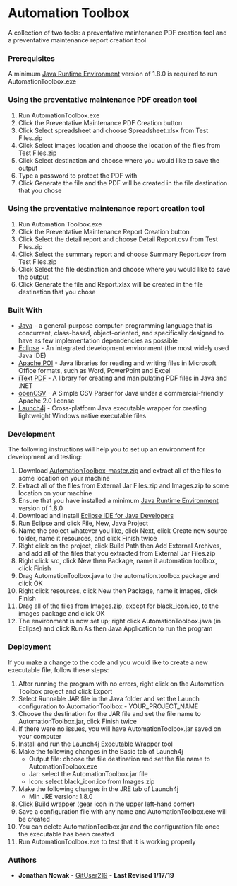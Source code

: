 # Automation Toolbox

A collection of two tools: a preventative maintenance PDF creation tool and a preventative maintenance report creation tool

### Prerequisites

A minimum [Java Runtime Environment](http://www.oracle.com/technetwork/java/javase/downloads/jre8-downloads-2133155.html) version of 1.8.0 is required to run AutomationToolbox.exe

### Using the preventative maintenance PDF creation tool

1. Run AutomationToolbox.exe
2. Click the Preventative Maintenance PDF Creation button
3. Click Select spreadsheet and choose Spreadsheet.xlsx from Test Files.zip
4. Click Select images location and choose the location of the files from Test Files.zip
5. Click Select destination and choose where you would like to save the output
6. Type a password to protect the PDF with
7. Click Generate the file and the PDF will be created in the file destination that you chose

### Using the preventative maintenance report creation tool

1. Run Automation Toolbox.exe
2. Click the Preventative Maintenance Report Creation button
3. Click Select the detail report and choose Detail Report.csv from Test Files.zip
4. Click Select the summary report and choose Summary Report.csv from Test Files.zip
5. Click Select the file destination and choose where you would like to save the output
6. Click Generate the file and Report.xlsx will be created in the file destination that you chose

### Built With

* [Java](https://www.java.com/en/) - a general-purpose computer-programming language that is concurrent, class-based, object-oriented, and specifically designed to have as few implementation dependencies as possible
* [Eclipse](https://www.eclipse.org) - An integrated development environment (the most widely used Java IDE)
* [Apache POI](https://poi.apache.org/) - Java libraries for reading and writing files in Microsoft Office formats, such as Word, PowerPoint and Excel
* [iText PDF](https://itextpdf.com/) - A library for creating and manipulating PDF files in Java and .NET
* [openCSV](https://sourceforge.net/projects/opencsv/) - A Simple CSV Parser for Java under a commercial-friendly Apache 2.0 license
* [Launch4j](http://launch4j.sourceforge.net/) - Cross-platform Java executable wrapper for creating lightweight Windows native executable files

### Development

The following instructions will help you to set up an environment for development and testing:

1. Download [AutomationToolbox-master.zip](https://github.com/GitUser219/AutomationToolbox/archive/master.zip) and extract all of the files to some location on your machine
2. Extract all of the files from External Jar Files.zip and Images.zip to some location on your machine
3. Ensure that you have installed a minimum [Java Runtime Environment](http://www.oracle.com/technetwork/java/javase/downloads/jre8-downloads-2133155.html) version of 1.8.0
4. Download and install [Eclipse IDE for Java Developers](https://www.eclipse.org/downloads/)
5. Run Eclipse and click File, New, Java Project
6. Name the project whatever you like, click Next, click Create new source folder, name it resources, and click Finish twice
7. Right click on the project, click Build Path then Add External Archives, and add all of the files that you extracted from External Jar Files.zip
8. Right click src, click New then Package, name it automation.toolbox, click Finish
9. Drag AutomationToolbox.java to the automation.toolbox package and click OK
10. Right click resources, click New then Package, name it images, click Finish
11. Drag all of the files from Images.zip, except for black_icon.ico, to the images package and click OK
12. The environment is now set up; right click AutomationToolbox.java (in Eclipse) and click Run As then Java Application to run the program

### Deployment

If you make a change to the code and you would like to create a new executable file, follow these steps:

1. After running the program with no errors, right click on the Automation Toolbox project and click Export
2. Select Runnable JAR file in the Java folder and set the Launch configuration to AutomationToolbox - YOUR_PROJECT_NAME
3. Choose the destination for the JAR file and set the file name to AutomationToolbox.jar, click Finish twice
4. If there were no issues, you will have AutomationToolbox.jar saved on your computer
5. Install and run the [Launch4j Executable Wrapper](https://sourceforge.net/projects/launch4j/) tool
6. Make the following changes in the Basic tab of Launch4j
   - Output file: choose the file destination and set the file name to AutomationToolbox.exe
   - Jar: select the AutomationToolbox.jar file
   - Icon: select black_icon.ico from Images.zip
7. Make the following changes in the JRE tab of Launch4j
   - Min JRE version: 1.8.0
8. Click Build wrapper (gear icon in the upper left-hand corner)
9. Save a configuration file with any name and AutomationToolbox.exe will be created
10. You can delete AutomationToolbox.jar and the configuration file once the executable has been created
11. Run AutomationToolbox.exe to test that it is working properly

### Authors

* **Jonathan Nowak** - [GitUser219](https://github.com/GitUser219) - **Last Revised 1/17/19**
